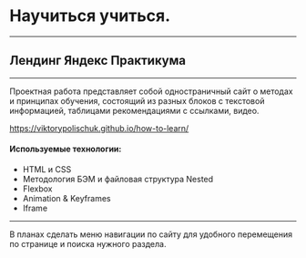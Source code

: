 # Научиться учиться.
-----
## Лендинг Яндекс Практикума
-----
 Проектная работа представляет собой одностраничный сайт о методах и принципах обучения, состоящий из разных блоков с текстовой информацией, таблицами рекомендациями с ссылками, видео.

 https://viktorypolischuk.github.io/how-to-learn/
 
#### Используемые технологии:
* HTML и CSS
* Методология БЭМ и файловая структура Nested
* Flexbox
* Animation & Keyframes
* Iframe
-----
В планах сделать меню навигации по сайту для удобного перемещения по странице и поиска нужного раздела.
